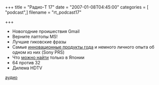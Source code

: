 +++
title = "Радио-T 17"
date = "2007-01-08T04:45:00"
categories = [ "podcast",]
filename = "rt_podcast17"

+++

- Новогодние проишествия Gmail
- Верните лаптопы MS!
- Лучшие гиковские фразы
- Самые [инновационные продукты года](http://www.pcworld.com/article/id,128176-page,1/article.html) и немного личного опыта об одном из них (Sony PRS)
- Что [можно найти](http://www.techeblog.com/index.php/tech-gadget/7-high-tech-japanese-gadgets-you-cant-buy) только в Японии
- 64 против 32
- Дилема HDTV

[аудио](http://cdn.radio-t.com/rt_podcast17.mp3)
<audio src="http://cdn.radio-t.com/rt_podcast17.mp3" preload="none"></audio>